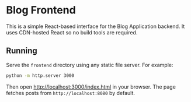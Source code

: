 # Blog Frontend

This is a simple React-based interface for the Blog Application backend. It uses CDN-hosted React so no build tools are required.

## Running

Serve the `frontend` directory using any static file server. For example:

```sh
python -m http.server 3000
```

Then open [http://localhost:3000/index.html](http://localhost:3000/index.html) in your browser. The page fetches posts from `http://localhost:8080` by default.
